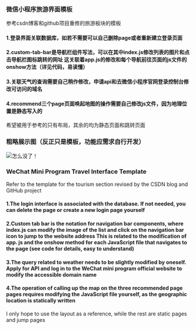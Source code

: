 ### 微信小程序旅游界面模板
参考csdn博客和github项目重修的旅游板块的模板
<h4>1.登录界面关联数据库，如若不需要可以自己删除page或者重新建立登录页面</h4>
<h4>2.custom-tab-bar是导航栏组件写法，可以在其中index.js修改列表的图片和点击导航栏图标跳转的网址
  这关联着app.js的修改和每个导航前往页面的js文件的onshow方法（详见代码，易读懂）</h4>
<h4>3.关联天气的查询需要自己稍作修改，申请api和去微信小程序官网登录控制台修改可访问的域名</h4>
<h4>4.recommend三个page页面唤起地图的操作需要自己修改js文件，因为地理位置是静态写入的</h4>
希望被用于参考的只有布局，其余的均为静态页面和跳转页面

### 粗略展示图（反正只是模板，功能应需求自行开发）
![怎么没了！](/images/)
### WeChat Mini Program Travel Interface Template
Refer to the template for the tourism section revised by the CSDN blog and GitHub project
<h4>1.The login interface is associated with the database. If not needed, you can delete the page or create a new login page yourself</h4>
<h4>2.Custom tab bar is the notation for navigation bar components, where index.js can modify the image of the list and click on the navigation bar icon to jump to the website address
  This is related to the modification of app. js and the onshow method for each JavaScript file that navigates to the page (see code for details, easy to understand)</h4>
<h4>3.The query related to weather needs to be slightly modified by oneself. Apply for API and log in to the WeChat mini program official website to modify the accessible domain name</h4>
<h4>4.The operation of calling up the map on the three recommended page pages requires modifying the JavaScript file yourself, as the geographic location is statically written</h4>
I only hope to use the layout as a reference, while the rest are static pages and jump pages
